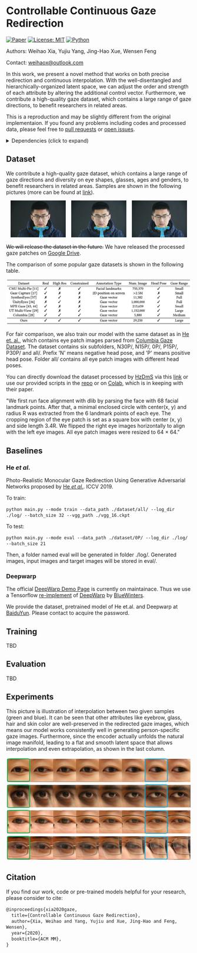 # Controllable Continuous Gaze Redirection
[![Paper](http://img.shields.io/badge/paper-arxiv.2010.04513-blue.svg)](https://arxiv.org/abs/2010.04513)
[![License: MIT](https://img.shields.io/badge/License-MIT-blue.svg)](https://opensource.org/licenses/MIT)
[![Python](https://img.shields.io/badge/made%20with-python-blue.svg?style=flat-square)](https://www.python.org/)

Authors: Weihao Xia, Yujiu Yang, Jing-Hao Xue, Wensen Feng

Contact: weihaox@outlook.com

In this work, we present a novel method that works on both precise redirection and continuous interpolation. With the well-disentangled and hierarchically-organized latent space, we can adjust the order and strength of each attribute by altering the additional control vector. Furthermore, we contribute a high-quality gaze dataset, which contains a large range of gaze directions, to benefit researchers in related areas. 

This is a reproduction and may be slightly different from the original implementaion. If you found any problems including codes and processed data, please feel free to [pull requests](https://github.com/weihaox/InterpGaze/pulls) or [open issues](https://github.com/weihaox/InterpGaze/issues/new).

<details>
  <summary> Dependencies (click to expand) </summary>

## Dependencies

 pytorch == 1.7  
 numpy == 1.13.1  
 scipy == 0.19.1  
 matplotlib==2.2.4  
 pandas==0.24.2  
 imageio==2.5.0  
 requests==2.21.0  
 tqdm==4.31.1  
 numpy==1.16.3  
 scipy==1.2.1  
 colored==1.3.93  
 opencv_python==4.1.0.25  
 dlib==19.17.0  
 Pillow==6.2.2  
 tensorboardX==1.6  
 PyYAML==5.1.1  

</details>

## Dataset

We contribute a high-quality gaze dataset, which contains a large range of gaze directions and diversity on eye shapes, glasses, ages and genders, to benefit researchers in related areas. Samples are shown in the following pictures (more can be found at [link](https://drive.google.com/drive/folders/1uBsmy6N__qiTDJG0wNmOtjTU7M_OHZOt)). 

<p align="center">
<img src="/asserts/examples/_MG_0568.jpg" width="150" height="100" /> &ensp; <img src="/asserts/examples/_MG_0569.jpg" width="150" height="100" /> &ensp; <img src="/asserts/examples/_MG_0570.jpg" width="150" height="100" /> 
</p>

~~We will release the dataset in the future.~~ We have released the processed gaze patches on [Google Drive](https://drive.google.com/drive/folders/1ZZRcLiBPtfkohSlTHw7TE3CnntuFxoDT). 

The comparison of some popular gaze datasets is shown in the following table.

<p align="center">
<img src="/asserts/dataset.png"/> 
</p>

For fair comparison, we also train our model with the same dataset as in [He et. al.](https://github.com/HzDmS/gaze_redirection), which contains eye patch images parsed from [Columbia Gaze Dataset](http://www.cs.columbia.edu/~brian/projects/columbia_gaze.html). The dataset contains six subfolders, N30P/, N15P/, 0P/, P15P/, P30P/ and all/. Prefix 'N' means negative head pose, and 'P' means positive head pose. Folder all/ contains all eye patch images with different head poses.

You can directly download the dataset processed by [HzDmS](https://github.com/HzDmS) via this [link](https://drive.google.com/file/d/1tE3QfFjxtRco4ruLZwYyUhjyYSp2QIJL/view?usp=sharing) or use our provided scripts in the [repo](https://github.com/xiaweihao/InterpGaze/blob/master/tools/crop_eye.py) or on [Colab](https://colab.research.google.com/drive/119PGxpMFZPPKkA8rJGdksURTZgBUNHcj?usp=sharing), which is in keeping with their paper.

"We first run face alignment with dlib by parsing the face with 68 facial landmark points. After that, a minimal enclosed circle with center(x, y) and radius R was extracted from the 6 landmark points of each eye. The cropping region of the eye patch is set as a square box with center (x, y) and side length 3.4R. We flipped the right eye images horizontally to align with the left eye images. All eye patch images were resized to 64 × 64."


## Baselines

### He *et al.*

Photo-Realistic Monocular Gaze Redirection Using Generative Adversarial Networks proposed by [He *et al.*](https://github.com/HzDmS/gaze_redirection).
ICCV 2019. 

To train:
```
python main.py --mode train --data_path ./dataset/all/ --log_dir ./log/ --batch_size 32 --vgg_path ./vgg_16.ckpt
```

To test:
```
python main.py --mode eval --data_path ./dataset/0P/ --log_dir ./log/ --batch_size 21
```

Then, a folder named eval will be generated in folder ./log/. Generated images, input images and target images will be stored in eval/.

### Deepwarp

The official [DeepWarp Demo Page](http://163.172.78.19/) is currently on maintainace. Thus we use a Tensorflow [re-implement](https://github.com/BlueWinters/DeepWarp) of [DeepWarp](https://sites.skoltech.ru/compvision/projects/deepwarp/) by [BlueWinters](https://github.com/BlueWinters). 

We provide the dataset, pretrained model of He et.al. and Deepwarp at [BaiduYun](https://pan.baidu.com/s/1ia1M921-cz-63J0R5jzCjg). Please contact to acquire the password.

## Training

TBD

## Evaluation

TBD

## Experiments

This picture is illustration of interpolation between two given samples (green and blue). It can
be seen that other attributes like eyebrow, glass, hair and skin color are well-preserved in the redirected gaze images, which means our model works consistently well in generating person-specific gaze images.  Furthermore, since the encoder actually unfolds the natural image manifold, leading to a flat and smooth latent space that allows interpolation and even extrapolation, as shown in the last column.

<p align="center">
  <img src="/asserts/interpolation.png">
</p>

## Citation

If you find our work, code or pre-trained models helpful for your research, please consider to cite:

```
@inproceedings{xia2020gaze,
  title={Controllable Continuous Gaze Redirection},
  author={Xia, Weihao and Yang, Yujiu and Xue, Jing-Hao and Feng, Wensen},
  year={2020},
  booktitle={ACM MM},
}
```
